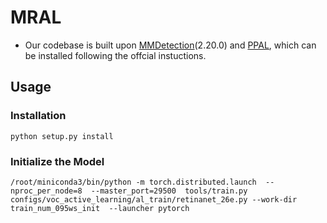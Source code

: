 # MRAL
- Our codebase is built upon  [MMDetection](https://github.com/open-mmlab/mmdetection)(2.20.0) and [PPAL]([https://github.com/open-mmlab/mmdetection](https://github.com/ChenhongyiYang/PPAL?tab=readme-ov-file)), which can be installed following the offcial instuctions.
## Usage

### Installation
```shell
python setup.py install
```
### Initialize the Model
```shell
/root/miniconda3/bin/python -m torch.distributed.launch  --nproc_per_node=8  --master_port=29500  tools/train.py configs/voc_active_learning/al_train/retinanet_26e.py --work-dir train_num_095ws_init  --launcher pytorch
